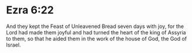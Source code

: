 # Ezra 6:22

And they kept the Feast of Unleavened Bread seven days with joy, for the Lord had made them joyful and had turned the heart of the king of Assyria to them, so that he aided them in the work of the house of God, the God of Israel.
